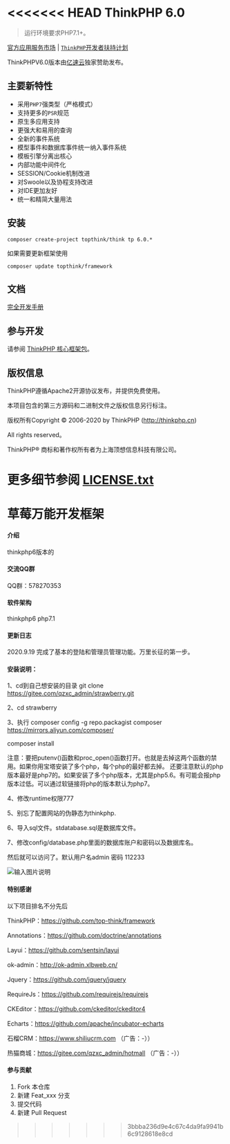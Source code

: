 <<<<<<< HEAD
ThinkPHP 6.0
===============

> 运行环境要求PHP7.1+。

[官方应用服务市场](https://market.topthink.com) | [`ThinkPHP`开发者扶持计划](https://sites.thinkphp.cn/1782366)

ThinkPHPV6.0版本由[亿速云](https://www.yisu.com/)独家赞助发布。

## 主要新特性

* 采用`PHP7`强类型（严格模式）
* 支持更多的`PSR`规范
* 原生多应用支持
* 更强大和易用的查询
* 全新的事件系统
* 模型事件和数据库事件统一纳入事件系统
* 模板引擎分离出核心
* 内部功能中间件化
* SESSION/Cookie机制改进
* 对Swoole以及协程支持改进
* 对IDE更加友好
* 统一和精简大量用法

## 安装

~~~
composer create-project topthink/think tp 6.0.*
~~~

如果需要更新框架使用
~~~
composer update topthink/framework
~~~

## 文档

[完全开发手册](https://www.kancloud.cn/manual/thinkphp6_0/content)

## 参与开发

请参阅 [ThinkPHP 核心框架包](https://github.com/top-think/framework)。

## 版权信息

ThinkPHP遵循Apache2开源协议发布，并提供免费使用。

本项目包含的第三方源码和二进制文件之版权信息另行标注。

版权所有Copyright © 2006-2020 by ThinkPHP (http://thinkphp.cn)

All rights reserved。

ThinkPHP® 商标和著作权所有者为上海顶想信息科技有限公司。

更多细节参阅 [LICENSE.txt](LICENSE.txt)
=======
# 草莓万能开发框架

#### 介绍
thinkphp6版本的

#### 交流QQ群
QQ群：578270353

#### 软件架构
thinkphp6 php7.1

#### 更新日志
2020.9.19 完成了基本的登陆和管理员管理功能。万里长征的第一步。

#### 安装说明：

1、cd到自己想安装的目录 git clone https://gitee.com/qzxc_admin/strawberry.git

2、cd strawberry

3、执行
composer config -g repo.packagist composer https://mirrors.aliyun.com/composer/

composer install

注意：要把putenv()函数和proc_open()函数打开。也就是去掉这两个函数的禁用。如果你用宝塔安装了多个php，每个php的最好都去掉。
还要注意默认的php版本最好是php7的。如果安装了多个php版本，尤其是php5.6。有可能会报php版本过低。可以通过软链接将php的版本默认为php7。

4、修改runtime权限777

5、别忘了配置网站的伪静态为thinkphp.

6、导入sql文件。stdatabase.sql是数据库文件。

7、修改config/database.php里面的数据库账户和密码以及数据库名。


然后就可以访问了。默认用户名admin 密码 112233

![输入图片说明](https://images.gitee.com/uploads/images/2020/0919/214104_d0ae3f6b_1405153.png "屏幕截图.png")

####  特别感谢

以下项目排名不分先后

ThinkPHP：https://github.com/top-think/framework

Annotations：https://github.com/doctrine/annotations

Layui：https://github.com/sentsin/layui

ok-admin：http://ok-admin.xlbweb.cn/

Jquery：https://github.com/jquery/jquery

RequireJs：https://github.com/requirejs/requirejs

CKEditor：https://github.com/ckeditor/ckeditor4

Echarts：https://github.com/apache/incubator-echarts

石榴CRM：https://www.shiliucrm.com （广告：-））

热猫商城：https://gitee.com/qzxc_admin/hotmall （广告：-））


#### 参与贡献

1.  Fork 本仓库
2.  新建 Feat_xxx 分支
3.  提交代码
4.  新建 Pull Request
>>>>>>> 3bbba236d9e4c67c4da9fa9941b6c9128618e8cd

